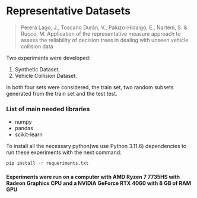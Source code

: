 # Representative Datasets

> Perera Lago, J., Toscano Durán, V., Paluzo-Hidalgo, E., Narteni, S. & Rucco, M.  Application of the representative measure
approach to assess the reliability of decision trees in dealing with unseen vehicle collision data 

Two experiments were developed:

1. Synthetic Dataset,
2. Vehicle Collision Dataset. 

In both four sets were considered, the train set, two random subsets generated from the train set and the test test.

### List of main needed libraries

* numpy
* pandas
* scikit-learn

To install all the necessary python(we use Python 3.11.6) dependencies to run these experiments with the next command:

```bash
pip install -r requeriments.txt 
```

#### Experiments were run on a computer with AMD Ryzen 7 7735HS with Radeon Graphics CPU and a NVIDIA GeForce RTX 4060 with 8 GB of RAM GPU


